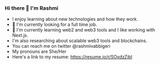 ### Hi there 👋 I'm Rashmi
- I enjoy learning about new technologies and how they work. 
- 🔭 I'm currently looking for a full time job.
- 🌱 I'm currently learning web2 and web3 tools and I like working with Next.js.
- I'm also researching about scalable web3 tools and blockchains.
- You can reach me on twitter @rashmivabbigeri
- My pronouns are She/Her
- Here's a link to my resume: https://resume.io/r/SOxdzZjbl

<!--
**Rashmi-278/Rashmi-278** is a ✨ _special_ ✨ repository because its `README.md` (this file) appears on your GitHub profile.

Here are some ideas to get you started:

-  I’m currently working on ...
-  I’m currently learning ...
- 👯 I’m looking to collaborate on ...
- 🤔 I’m looking for help with ...
- 💬 Ask me about ...
- 📫 How to reach me: ...
- 😄 Pronouns: ...
- ⚡ Fun fact: ...
-->
